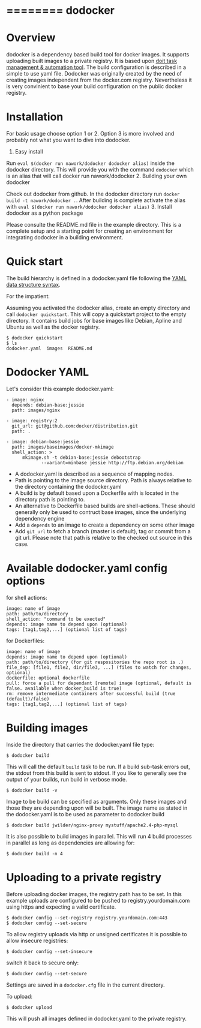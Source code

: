 ========
dodocker
========

Overview
========

dodocker is a dependency based build tool for docker images. It supports uploading 
built images to a private registry. It is based upon
[doit task management & automation tool](http://pydoit.org/). 
The build configuration is described in a simple to use yaml file.
Dodocker was originally created by the need of creating images independent from the docker.com registry.
Nevertheless it is very convinient to base your build configuration on the public docker registry.

Installation
============

For basic usage choose option 1 or 2. Option 3 is more involved and probably not what you want to dive into dodocker.

1. Easy install

Run `eval $(docker run nawork/dodocker dodocker alias)` inside the dodocker directory. This will provide you with
the command `dodocker` which is an alias that will call docker run nawork/dodocker
2. Building your own dodocker

Check out dodocker from github. In the dodocker directory run `docker build -t nawork/dodocker .`. 
After building is complete activate the alias with `eval $(docker run nawork/dodocker dodocker alias)`
3. Install dodocker as a python package

Please consulte the README.md file in the example directory. This is a complete setup
and a starting point for creating an environment for integrating dodocker in a building 
environment.

Quick start
===========

The build hierarchy is defined in a dodocker.yaml file following the
[YAML data structure syntax](http://www.yaml.org/start.html). 

For the impatient:

Assuming you activated the dodocker alias, create an empty directory and call `dodocker quickstart`.
This will copy a quickstart project to the empty directory. It contains build jobs for base images like
Debian, Apline and Ubuntu as well as the docker registry.

```
$ dodocker quickstart
$ ls
dodocker.yaml  images  README.md
```

Dodocker YAML
=============

Let's consider this example dodocker.yaml:

    - image: nginx
      depends: debian-base:jessie
      path: images/nginx
     
    - image: registry:2
      git_url: git@github.com:docker/distribution.git
      path: .

    - image: debian-base:jessie
      path: images/baseimages/docker-mkimage
      shell_action: >
          mkimage.sh -t debian-base:jessie debootstrap
	             --variant=minbase jessie http://ftp.debian.org/debian

* A dodocker.yaml is described as a sequence of mapping nodes.
* Path is pointing to the image source directory. Path is always relative to the directory containing
  the dodocker.yaml
* A build is by default based upon a Dockerfile with is located in the directory path is pointing to.
* An alternative to Dockerfile based builds are shell-actions. These should generally only be used
  to contruct base images, since the underlying dependency engine
* Add a `depends` to an image to create a dependency on some other image
* Add `git_url` to fetch a branch (master is default), tag or commit from a git url. Please note that
  path is relative to the checked out source in this case.

Available dodocker.yaml config options
======================================

for shell actions:

    image: name of image
    path: path/to/directory 
    shell_action: "command to be exected" 
    depends: image name to depend upon (optional)
    tags: [tag1,tag2,...] (optional list of tags)

for Dockerfiles:

    image: name of image
    depends: image name to depend upon (optional)
    path: path/to/directory (for git respositories the repo root is .) 
    file_dep: [file1, file2, dir/file3, ...] (files to watch for changes, optional)
    dockerfile: optional dockerfile
    pull: force a pull for dependant [remote] image (optional, default is false. available when docker_build is true)
    rm: remove intermediate containers after successful build (true (default)/false) 
    tags: [tag1,tag2,...] (optional list of tags)

Building images
===============

Inside the directory that carries the dodocker.yaml file type:

    $ dodocker build

This will call the default `build` task to be run. If a build sub-task errors out, the stdout
from this build is sent to stdout. If you like to generally see the output of your builds, run
build in verbose mode.

    $ dodocker build -v

Image to be build can be specified as arguments. Only these images and those they are depending upon
will be built. The image name as stated in the dodocker.yaml is to be used as parameter to dodocker build

    $ dodocker build jwilder/nginx-proxy mystuff/apache2.4-php-mysql

It is also possible to build images in parallel. This will run 4 build processes in parallel as long as
dependencies are allowing for:

    $ dodocker build -n 4

Uploading to a private registry
===============================

Before uploading docker images, the registry path has to be set. In this example uploads are
configured to be pushed to registry.yourdomain.com using https and expecting a valid certificate.

    $ dodocker config --set-registry registry.yourdomain.com:443
    $ dodocker config --set-secure

To allow registry uploads via http or unsigned certificates it is possible to allow insecure
registries:

    $ dodocker config --set-insecure

switch it back to secure only:

    $ dodocker config --set-secure

Settings are saved in a `dodocker.cfg` file in the current directory.

To upload:

    $ dodocker upload

This will push all images defined in dodocker.yaml to the private registry.


